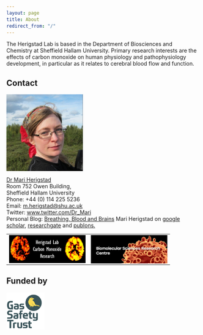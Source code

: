 ```yaml
---
layout: page
title: About
redirect_from: "/"
---
```

The Herigstad Lab is based in the Department of Biosciences and Chemistry at Sheffield Hallam University. Primary research interests are the effects of carbon monoxide on human physiology and pathophysiology development, in particular as it relates to cerebral blood flow and function. 

## Contact
  
<img src="/assets/mariherigstadportrait.jpg" alt="Mari Herigstad" align="middle" style="width: 200px;"/> 

<a href="https://www.shu.ac.uk/about-us/our-people/staff-profiles/mari-herigstad">Dr Mari Herigstad</a><br>
Room 752 Owen Building, <br>
Sheffield Hallam University<br>
Phone: +44 (0) 114 225 5236<br>
Email: <m.herigstad@shu.ac.uk><br>
Twitter: <a href="https://twitter.com/Dr_Mari">www.twitter.com/Dr_Mari</a><br>
Personal Blog: <a href="https://mariherigstad.wordpress.com">Breathing, Blood and Brains</a>
Mari Herigstad on <a href="http://scholar.google.co.uk/citations?user=JAD2n04AAAAJ&hl=en">google scholar</a>, <a href="https://www.researchgate.net/profile/Mari_Herigstad">researchgate</a> and <a href="https://publons.com/author/1287147/mari-herigstad#profile">publons.</a>

<table>
  <tr>
    <td><a href="https://mariherigstad.github.io/research/"><img src="/assets/lab_logo.jpg" alt="Herigstad Lab" align="middle" style="width: 200px;" /></a> </td>
    <td><a href="https://www.shu.ac.uk/research/specialisms/biomolecular-sciences-research-centre"><img src="/assets/BMRC_logo.jpg" alt="BMRC" align="middle" style="width: 200px;" /></a> </td>
  </tr>
</table>

## Funded by
<a href="http://www.gassafetytrust.org/"><img src="/assets/gst.png" alt="Gas Safety Trust" align="middle" style="width: 100px;" /></a>
 
